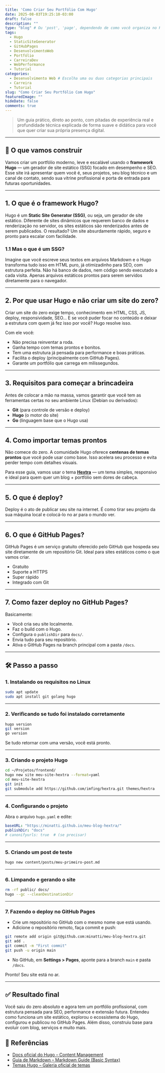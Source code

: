 ```yaml
---
title: 'Como Criar Seu Portfólio Com Hugo'
date: 2025-08-03T19:25:10-03:00
draft: false 
description: ""
type: "blog" # Ou 'post', 'page', dependendo de como você organiza no Hextra
tags:
  - Hugo
  - StaticSiteGenerator
  - GitHubPages
  - DesenvolvimentoWeb
  - Portfólio
  - CarreiraDev
  - WebPerformance
  - Tutorial
categories:
  - Desenvolvimento Web # Escolha uma ou duas categorias principais
  - Carreira
  - Tutorial
slug: "Como Criar Seu Portfólio Com Hugo"
featuredImage: ""
hideDate: false
comments: true
---
```


> Um guia prático, direto ao ponto, com pitadas de experiência real e profundidade técnica explicada de forma suave e didática para você que quer criar sua própria presença digital.

---

## 🎯 O que vamos construir

Vamos criar um portfólio moderno, leve e escalável usando o **framework Hugo** — um gerador de site estático (SSG) focado em desempenho e SEO. Esse site irá apresentar quem você é, seus projetos, seu blog técnico e um canal de contato, sendo sua vitrine profissional e porta de entrada para futuras oportunidades.

---

## 1. O que é o framework Hugo?

Hugo é um **Static Site Generator (SSG)**, ou seja, um gerador de site estático. Diferente de sites dinâmicos que requerem banco de dados e renderização no servidor, os sites estáticos são renderizados antes de serem publicados. O resultado? Um site absurdamente rápido, seguro e pronto para escalar com facilidade.

### 1.1 Mas o que é um SSG?

Imagine que você escreve seus textos em arquivos Markdown e o Hugo transforma tudo isso em HTML puro, já otimizadinho para SEO, com estrutura perfeita. Não há banco de dados, nem código sendo executado a cada visita. Apenas arquivos estáticos prontos para serem servidos diretamente para o navegador.

---

## 2. Por que usar Hugo e não criar um site do zero?

Criar um site do zero exige tempo, conhecimento em HTML, CSS, JS, deploy, responsividade, SEO... E se você puder focar no conteúdo e deixar a estrutura com quem já fez isso por você? Hugo resolve isso.

Com ele você:

- Não precisa reinventar a roda.
- Ganha tempo com temas prontos e bonitos.
- Tem uma estrutura já pensada para performance e boas práticas.
- Facilita o deploy (principalmente com GitHub Pages).
- Garante um portfólio que carrega em milissegundos.

---

## 3. Requisitos para começar a brincadeira

Antes de colocar a mão na massa, vamos garantir que você tem as ferramentas certas no seu ambiente Linux (Debian ou derivados):

- **Git** (para controle de versão e deploy)
- **Hugo** (o motor do site)
- **Go** (linguagem base que o Hugo usa)

---

## 4. Como importar temas prontos

Não comece do zero. A comunidade Hugo oferece **centenas de temas prontos** que você pode usar como base. Isso acelera seu processo e evita perder tempo com detalhes visuais.

Para esse guia, vamos usar o tema [**Hextra**](https://github.com/imfing/hextra) — um tema simples, responsivo e ideal para quem quer um blog + portfólio sem dores de cabeça.

---

## 5. O que é deploy?

Deploy é o ato de publicar seu site na internet. É como tirar seu projeto da sua máquina local e colocá-lo no ar para o mundo ver.

---

## 6. O que é GitHub Pages?

GitHub Pages é um serviço gratuito oferecido pelo GitHub que hospeda seu site diretamente de um repositório Git. Ideal para sites estáticos como o que vamos criar.

- Gratuito
- Suporte a HTTPS
- Super rápido
- Integrado com Git

---

## 7. Como fazer deploy no GitHub Pages?

Basicamente:

- Você cria seu site localmente.
- Faz o build com o Hugo.
- Configura o `publishDir` para `docs/`.
- Envia tudo para seu repositório.
- Ativa o GitHub Pages na branch principal com a pasta `/docs`.

---

## 🛠️ Passo a passo

### 1. Instalando os requisitos no Linux

```bash
sudo apt update
sudo apt install git golang hugo
```

---

### 2. Verificando se tudo foi instalado corretamente

```bash
hugo version
git version
go version
```

Se tudo retornar com uma versão, você está pronto.

---

### 3. Criando o projeto Hugo

```bash
cd ~/Projetos/frontend/
hugo new site meu-site-hextra --format=yaml
cd meu-site-hextra
git init
git submodule add https://github.com/imfing/hextra.git themes/hextra
```

---

### 4. Configurando o projeto

Abra o arquivo `hugo.yaml` e edite:

```yaml
baseURL: "https://minatti.github.io/meu-blog-hextra/"
publishDir: "docs"
# canonifyurls: true  # (se precisar)
```

---

### 5. Criando um post de teste

```bash
hugo new content/posts/meu-primeiro-post.md
```

---

### 6. Limpando e gerando o site

```bash
rm -rf public/ docs/
hugo --gc --cleanDestinationDir
```

---

### 7. Fazendo o deploy no GitHub Pages

- Crie um repositório no GitHub com o mesmo nome que está usando.
- Adicione o repositório remoto, faça commit e push:

```bash
git remote add origin git@github.com:minatti/meu-blog-hextra.git
git add .
git commit -m "First commit"
git push -u origin main
```

- No GitHub, em **Settings > Pages**, aponte para a branch `main` e pasta `/docs`.

Pronto! Seu site está no ar.

---

## ✅ Resultado final

Você saiu do zero absoluto e agora tem um portfólio profissional, com estrutura pensada para SEO, performance e extensão futura. Entendeu como funciona um site estático, explorou o ecossistema do Hugo, configurou e publicou no GitHub Pages. Além disso, construiu base para evoluir com blog, serviços e muito mais.


## 🔗 Referências

- [Docs oficial do Hugo – Content Management](https://gohugo.io/content-management/)
- [Guia de Markdown – Markdown Guide (Basic Syntax)](https://www.markdownguide.org/basic-syntax/)
- [Temas Hugo – Galeria oficial de temas](https://themes.gohugo.io/)

